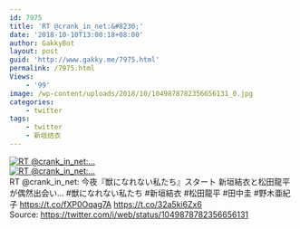 ```yaml
---
id: 7975
title: 'RT @crank_in_net:&#8230;'
date: '2018-10-10T13:00:18+08:00'
author: GakkyBot
layout: post
guid: 'http://www.gakky.me/7975.html'
permalink: /7975.html
Views:
    - '99'
image: /wp-content/uploads/2018/10/1049878782356656131_0.jpg
categories:
    - twitter
tags:
    - twitter
    - 新垣结衣
---
```


[![RT @crank_in_net:...](http://www.yui-aragaki.org/wp-content/uploads/2018/10/1049878782356656131_0.jpg)](http://www.yui-aragaki.org/wp-content/uploads/2018/10/1049878782356656131_0.jpg)  
[![RT @crank_in_net:...](http://www.yui-aragaki.org/wp-content/uploads/2018/10/1049878782356656131_1.jpg)](http://www.yui-aragaki.org/wp-content/uploads/2018/10/1049878782356656131_1.jpg)  
RT @crank\_in\_net: 今夜『獣になれない私たち』スタート 新垣結衣と松田龍平が偶然出会い… #獣になれない私たち #新垣結衣 #松田龍平 #田中圭 #野木亜紀子 https://t.co/fXP0Oqag7A https://t.co/32a5ki6Zx6  
Source: <https://twitter.com/i/web/status/1049878782356656131>